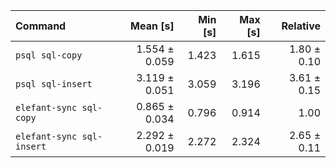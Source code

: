 | Command | Mean [s] | Min [s] | Max [s] | Relative |
|:---|---:|---:|---:|---:|
| `psql sql-copy` | 1.554 ± 0.059 | 1.423 | 1.615 | 1.80 ± 0.10 |
| `psql sql-insert` | 3.119 ± 0.051 | 3.059 | 3.196 | 3.61 ± 0.15 |
| `elefant-sync sql-copy` | 0.865 ± 0.034 | 0.796 | 0.914 | 1.00 |
| `elefant-sync sql-insert` | 2.292 ± 0.019 | 2.272 | 2.324 | 2.65 ± 0.11 |
